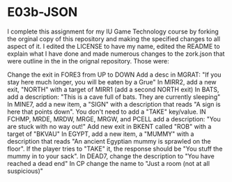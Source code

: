 # E03b-JSON
I complete this assignment for my IU Game Technology course by forking the orginal copy of this repository and making the specified changes to all aspect of it. I edited the LICENSE to have my name, edited the README to explain what I have done and made numerous changes to the zork.json that were outline in the in the orignal repository. Those were:

Change the exit in FORE3 from UP to DOWN
Add a desc in MGRAT: "If you stay here much longer, you will be eaten by a Grue"
In MIRR2, add a new exit, "NORTH" with a target of MIRR1 (add a second NORTH exit)
In BATS, add a description: "This is a cave full of bats. They are currently sleeping"
In MINE7, add a new item, a "SIGN" with a description that reads "A sign is here that points down". You don't need to add a "TAKE" key/value.
IN FCHMP, MRDE, MRDW, MRGE, MRGW, and PCELL add a description: "You are stuck with no way out!"
Add new exit in BKENT called "ROB" with a target of "BKVAU"
In EGYPT, add a new item, a "MUMMY" with a description that reads "An ancient Egyptian mummy is sprawled on the floor". If the player tries to "TAKE" it, the response should be "You stuff the mummy in to your sack".
In DEAD7, change the description to "You have reached a dead end"
In CP change the name to "Just a room (not at all suspicious)"


